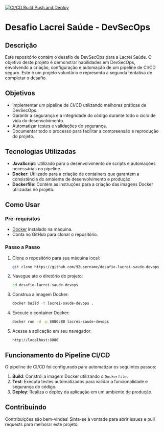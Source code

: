 [![CI/CD Build Push and Deploy](https://github.com/92username/desafio-lacrei-saude-devops/actions/workflows/pipeline2.yml/badge.svg?branch=main)](https://github.com/92username/desafio-lacrei-saude-devops/actions/workflows/pipeline2.yml)
# Desafio Lacrei Saúde - DevSecOps

## Descrição

Este repositório contém o desafio de DevSecOps para a Lacrei Saúde. O objetivo deste projeto é demonstrar habilidades em DevSecOps, envolvendo a criação, configuração e automação de um pipeline de CI/CD seguro. Este é um projeto voluntário e representa a segunda tentativa de completar o desafio.

## Objetivos

- Implementar um pipeline de CI/CD utilizando melhores práticas de DevSecOps.
- Garantir a segurança e a integridade do código durante todo o ciclo de vida do desenvolvimento.
- Automatizar testes e validações de segurança.
- Documentar todo o processo para facilitar a compreensão e reprodução do projeto.

## Tecnologias Utilizadas

- **JavaScript**: Utilizado para o desenvolvimento de scripts e automações necessárias no pipeline.
- **Docker**: Utilizado para a criação de containers que garantem a consistência do ambiente de desenvolvimento e produção.
- **Dockerfile**: Contém as instruções para a criação das imagens Docker utilizadas no projeto.

## Como Usar

### Pré-requisitos

- [Docker](https://www.docker.com/get-started) instalado na máquina.
- Conta no GitHub para clonar o repositório.

### Passo a Passo

1. Clone o repositório para sua máquina local:
   ```sh
   git clone https://github.com/92username/desafio-lacrei-saude-devops.git
   ```

2. Navegue até o diretório do projeto:
   ```sh
   cd desafio-lacrei-saude-devops
   ```

3. Construa a imagem Docker:
   ```sh
   docker build -t lacrei-saude-devops .
   ```

4. Execute o container Docker:
   ```sh
   docker run -d -p 8080:80 lacrei-saude-devops
   ```

5. Acesse a aplicação em seu navegador:
   ```
   http://localhost:8080
   ```

## Funcionamento do Pipeline CI/CD

O pipeline de CI/CD foi configurado para automatizar os seguintes passos:

1. **Build**: Constrói a imagem Docker utilizando o `Dockerfile`.
2. **Test**: Executa testes automatizados para validar a funcionalidade e segurança do código.
3. **Deploy**: Realiza o deploy da aplicação em um ambiente de produção.

## Contribuindo

Contribuições são bem-vindas! Sinta-se à vontade para abrir issues e pull requests para melhorar este projeto.




